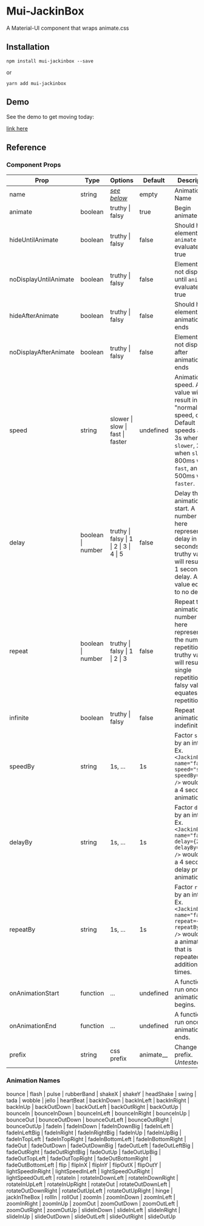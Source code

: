 # Mui-JackinBox

A Material-UI component that wraps animate.css

## Installation

    npm install mui-jackinbox --save

or

    yarn add mui-jackinbox

## Demo

See the demo to get moving today:

[link here](https://mui-jackinbox-demo.vercel.app)

## Reference

### Component Props

|Prop|Type|Options|Default|Description|
|---|---|---|---|---|
|name|string|[_see below_](#animationNames)|empty|Animation Name|
|animate|boolean|truthy \| falsy|true|Begin animate|
|hideUntilAnimate|boolean|truthy \| falsy|false|Should hide element until `animate` evaluates true|
|noDisplayUntilAnimate|boolean|truthy \| falsy|false|Element will not display until `animate` evaluates true|
|hideAfterAnimate|boolean|truthy \| falsy|false|Should hide element after animation ends|
|noDisplayAfterAnimate|boolean|truthy \| falsy|false|Element will not display after animation ends|
|speed|string|slower \| slow \| fast \| faster|undefined|Animation speed. A null value will result in "normal" speed, or 1s. Default speeds are 3s when `slower`, 2s when `slow`, 800ms when `fast`, and 500ms when `faster`.
|delay|boolean \| number|truthy \| falsy \| 1 \| 2 \| 3 \| 4 \| 5|false|Delay the animation start. A number used here represents a delay in seconds. A truthy value will result in a 1 second delay. A falsy value equates to no delay.|
|repeat|boolean \| number|truthy \| falsy \| 1 \| 2 \| 3 |false|Repeat the animation. A number used here represents the number of repetitions. A truthy value will result in a single repetition. A falsy value equates to no repetition.|
|infinite|boolean|truthy \| falsy|false|Repeat animation indefinitely.|
|speedBy|string|1s, ...|1s|Factor `speed` by an interval. Ex. `<JackinBox name="fadeIn" speed="slow" speedBy="2s" />` would yield a 4 second animation.
|delayBy|string|1s, ...|1s|Factor `delay` by an interval. Ex. `<JackinBox name="fadeIn" delay={2} delayBy="2s" />` would yield a 4 second delay prior to animation.
|repeatBy|string|1s, ...|1s|Factor `repeat` by an interval. Ex. `<JackinBox name="fadeIn" repeat={2} repeatBy={2} />` would yield a animation that is repeated 4 additional times.
|onAnimationStart|function|...|undefined|A function to run once animation begins.|
|onAnimationEnd|function|...|undefined|A function to run once animation ends.|
|prefix|string|css prefix|animate__|Change css prefix. _Untested._|



<span id="animationNames" />

### Animation Names

bounce | flash | pulse | rubberBand | shakeX | shakeY | headShake | swing | tada | wobble | jello | heartBeat | backInDown | backInLeft | backInRight | backInUp | backOutDown | backOutLeft | backOutRight | backOutUp | bounceIn | bounceInDown | bounceInLeft | bounceInRight | bounceInUp | bounceOut | bounceOutDown | bounceOutLeft | bounceOutRight | bounceOutUp | fadeIn | fadeInDown | fadeInDownBig | fadeInLeft | fadeInLeftBig | fadeInRight | fadeInRightBig | fadeInUp | fadeInUpBig | fadeInTopLeft | fadeInTopRight | fadeInBottomLeft | fadeInBottomRight | fadeOut | fadeOutDown | fadeOutDownBig | fadeOutLeft | fadeOutLeftBig | fadeOutRight | fadeOutRightBig | fadeOutUp | fadeOutUpBig | fadeOutTopLeft | fadeOutTopRight | fadeOutBottomRight | fadeOutBottomLeft | flip | flipInX | flipInY | flipOutX | flipOutY | lightSpeedInRight | lightSpeedInLeft | lightSpeedOutRight | lightSpeedOutLeft | rotateIn | rotateInDownLeft | rotateInDownRight | rotateInUpLeft | rotateInUpRight | rotateOut | rotateOutDownLeft | rotateOutDownRight | rotateOutUpLeft | rotateOutUpRight | hinge | jackInTheBox | rollIn | rollOut | zoomIn | zoomInDown | zoomInLeft | zoomInRight | zoomInUp | zoomOut | zoomOutDown | zoomOutLeft | zoomOutRight | zoomOutUp | slideInDown | slideInLeft | slideInRight | slideInUp | slideOutDown | slideOutLeft | slideOutRight | slideOutUp
